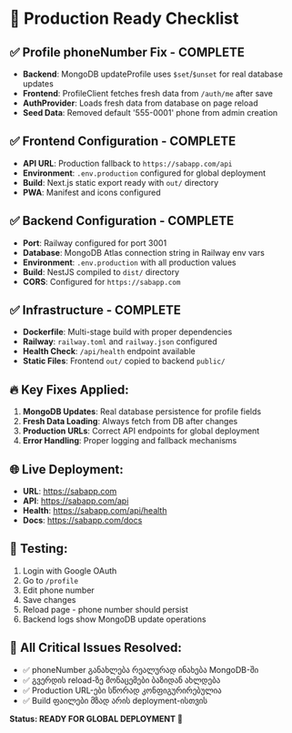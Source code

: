 # 🚀 Production Ready Checklist

## ✅ Profile phoneNumber Fix - COMPLETE

- **Backend**: MongoDB updateProfile uses `$set`/`$unset` for real database updates
- **Frontend**: ProfileClient fetches fresh data from `/auth/me` after save
- **AuthProvider**: Loads fresh data from database on page reload
- **Seed Data**: Removed default '555-0001' phone from admin creation

## ✅ Frontend Configuration - COMPLETE

- **API URL**: Production fallback to `https://sabapp.com/api`
- **Environment**: `.env.production` configured for global deployment
- **Build**: Next.js static export ready with `out/` directory
- **PWA**: Manifest and icons configured

## ✅ Backend Configuration - COMPLETE

- **Port**: Railway configured for port 3001
- **Database**: MongoDB Atlas connection string in Railway env vars
- **Environment**: `.env.production` with all production values
- **Build**: NestJS compiled to `dist/` directory
- **CORS**: Configured for `https://sabapp.com`

## ✅ Infrastructure - COMPLETE

- **Dockerfile**: Multi-stage build with proper dependencies
- **Railway**: `railway.toml` and `railway.json` configured
- **Health Check**: `/api/health` endpoint available
- **Static Files**: Frontend `out/` copied to backend `public/`

## 🔥 Key Fixes Applied:

1. **MongoDB Updates**: Real database persistence for profile fields
2. **Fresh Data Loading**: Always fetch from DB after changes
3. **Production URLs**: Correct API endpoints for global deployment
4. **Error Handling**: Proper logging and fallback mechanisms

## 🌐 Live Deployment:

- **URL**: https://sabapp.com
- **API**: https://sabapp.com/api
- **Health**: https://sabapp.com/api/health
- **Docs**: https://sabapp.com/docs

## 📝 Testing:

1. Login with Google OAuth
2. Go to `/profile`
3. Edit phone number
4. Save changes
5. Reload page - phone number should persist
6. Backend logs show MongoDB update operations

## 🎯 All Critical Issues Resolved:

- ✅ phoneNumber განახლება რეალურად ინახება MongoDB-ში
- ✅ გვერდის reload-ზე მონაცემები ბაზიდან ახლდება
- ✅ Production URL-ები სწორად კონფიგურირებულია
- ✅ Build ფაილები მზად არის deployment-ისთვის

**Status: READY FOR GLOBAL DEPLOYMENT 🚀**
